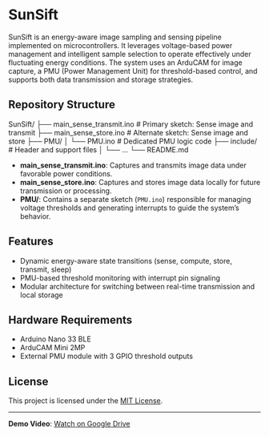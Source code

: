 # SunSift

SunSift is an energy-aware image sampling and sensing pipeline implemented on microcontrollers. It leverages voltage-based power management and intelligent sample selection to operate effectively under fluctuating energy conditions. The system uses an ArduCAM for image capture, a PMU (Power Management Unit) for threshold-based control, and supports both data transmission and storage strategies.

## Repository Structure

SunSift/
├── main_sense_transmit.ino # Primary sketch: Sense image and transmit
├── main_sense_store.ino # Alternate sketch: Sense image and store
├── PMU/
│ └── PMU.ino # Dedicated PMU logic code
├── include/ # Header and support files
│ └── ...
└── README.md


- **main_sense_transmit.ino**: Captures and transmits image data under favorable power conditions.
- **main_sense_store.ino**: Captures and stores image data locally for future transmission or processing.
- **PMU/**: Contains a separate sketch (`PMU.ino`) responsible for managing voltage thresholds and generating interrupts to guide the system’s behavior.

## Features

- Dynamic energy-aware state transitions (sense, compute, store, transmit, sleep)
- PMU-based threshold monitoring with interrupt pin signaling
- Modular architecture for switching between real-time transmission and local storage

## Hardware Requirements

- Arduino Nano 33 BLE
- ArduCAM Mini 2MP
- External PMU module with 3 GPIO threshold outputs

## License

This project is licensed under the [MIT License](LICENSE).

---

**Demo Video**: [Watch on Google Drive](https://drive.google.com/file/d/1CBzY8Ofg8hZi3UUBs5W5QU0BYAqKNcIU/view?usp=sharing)  
